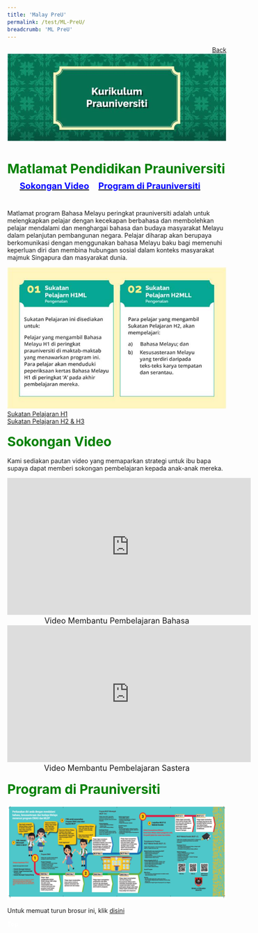```yaml
---
title: 'Malay PreU'
permalink: /test/ML-PreU/
breadcrumb: 'ML PreU'
---
```

<html>
<body>
<style>
 <html>
<body>
<style>
 iframe{
border : 0;
width:80% ;
}
 </style>
</style>
<a href="/gallery/pameran- bahasa- melayu-malay-language-exhibitions-a/moe-curriculum/" style="float:right;">Back</a><br/>
<img src="/images/ML-PreU-Header.jpg">

<h4 style="color:green;font-size:30px;">Matlamat Pendidikan Prauniversiti  &nbsp;  &nbsp; 
<a href="#C1" style="font-size:20px"><span style="color:blue;">Sokongan Video</span></a>&nbsp;&nbsp;
 <a href="#C2" style="font-size:20px"><span style="color:blue;">Program di Prauniversiti
</span></a><br/></h4>
 <p>
 Matlamat program Bahasa Melayu peringkat prauniversiti adalah untuk melengkapkan pelajar dengan kecekapan berbahasa dan membolehkan pelajar mendalami dan menghargai bahasa dan budaya masyarakat Melayu dalam pelanjutan pembangunan negara. Pelajar diharap akan berupaya berkomunikasi dengan menggunakan bahasa Melayu baku bagi memenuhi keperluan diri dan membina hubungan sosial dalam konteks masyarakat majmuk Singapura dan masyarakat dunia.
</p>
<img src="/images/ML-PreU_Syllabus.jpg">
<a href="/Gallery/Annex A -Sukatan-Pelajaran-H1.pdf" target="_blank">Sukatan Pelajaran H1</a><br/>
<a href="/Gallery/Annex B - Sukatan-Pelajaran-H2-&-H3.pdf" target="_blank">Sukatan Pelajaran H2 & H3</a><br/>
<h4 id="C1"><span style="color:green;font-size:30px;">Sokongan Video </span></h4>
 <p>
 Kami sediakan pautan video yang memaparkan strategi untuk ibu bapa supaya dapat memberi sokongan pembelajaran kepada anak-anak mereka.
</p>
<center>
<iframe width="560" height="315" src="https://www.youtube.com/embed/wvuiXKf_bJ4" frameborder="0" allow="accelerometer; autoplay; encrypted-media; gyroscope; picture-in-picture" allowfullscreen></iframe><br/><span style="font-size:18px;">Video Membantu Pembelajaran Bahasa
</span>
 </center>
 <center>
<iframe width="560" height="315" src="https://www.youtube.com/embed/RXaW1jeuEj4" frameborder="0" allow="accelerometer; autoplay; encrypted-media; gyroscope; picture-in-picture" allowfullscreen></iframe><br/><span style="font-size:18px;">Video Membantu Pembelajaran Sastera
</span>
</center>
<h4 id="C2"><span style="color:green;font-size:30px;">Program di Prauniversiti </span></h4>
<img src="/images/ML-PreU-Brosur-Program.png">
<p>Untuk memuat turun brosur ini, klik <a href="/images/ML-PreU-Brosur-Program.png" target="_blank">disini</a></p>
<div class="btntop"><a href="#top" style="text-decoration:none;"><span style="color:white"><b>Top</b></span></a></div>
